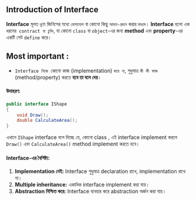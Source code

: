 ## Introduction  of   Interface 

**Interface** মূলত `দুটো` জিনিসের মধ্যে `যোগাযোগ` বা কোনো কিছু `আদান-প্রদান` করার `মাধ্যম`। 
**Interface** হলো এক ধরনের` contract বা চুক্তি`, যা কোনো `class` বা `object`-এর জন্য **method** এবং **property**-এর একটি সেট `define` করে। 

## Most important :
- `Interface নিজে `কোনো কাজ (implementation) `করে না`, 
		শুধুমাত্র `কী কী কাজ` (method/property) করতে **হবে তা বলে দেয়**।

#### উদাহরণ:
```cs
public interface IShape
{
    void Draw();
    double CalculateArea();
}

```


এখানে `IShape` interface বলে দিচ্ছে যে, 
								কোনো class , এই interface implement করলে `Draw()` এবং `CalculateArea()` method implement করতে হবে।

#### **Interface-এর বৈশিষ্ট্য:**

1. **Implementation নেই:** Interface শুধুমাত্র declaration রাখে, implementation রাখে না।
2. **Multiple inheritance:** একাধিক interface implement করা যায়।
3. **Abstraction নিশ্চিত করে:** Interface ব্যবহার করে abstraction অর্জন করা যায়।